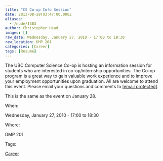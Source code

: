 ```yaml
---
title: "CS Co-op Info Session"
date: 2013-08-29T03:47:00.000Z
aliases:
  - /node/1303
author: Christopher Head
images: []
raw_date: Wednesday, January 27, 2010 - 17:00 to 18:30
raw_location: DMP 201
categories: [Career]
tags: [Resume]
---
```


The UBC Computer Science Co-op is hosting an information session for students who are interested in co-op/internship opportunities. The Co-op program is a great way to gain valuable work experience and to improve your employment opportunities upon graduation. All are welcome to attend this event. Please email your questions and comments to [\[email protected\]](/cdn-cgi/l/email-protection#6c0f1f0f03031c2c0f1f42190e0f420f0d).

This is the same as the event on January 28.

When: 

Wednesday, January 27, 2010 - 17:00 to 18:30

Where: 

DMP 201

Tags: 

[Career](/career)
